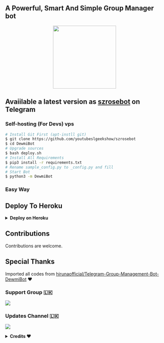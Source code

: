 <h2>A Powerful, Smart And Simple Group Manager bot </h2>
<p align="center"><a href="https://t.me/sl_bot_zone"><img src="https://telegra.ph/file/8d39130131ce0721fc99d.png" width="200"></a></p>

## Avaiilable a latest version as  [szrosebot](https://t.me/szrosebot) on Telegram

### Self-hosting (For Devs) vps
```sh
# Install Git First (apt-instll git)
$ git clone https://github.com/youtubeslgeekshow/szrosebot
$ cd DewmiBot
# Upgrade sources
$ bash deploy.sh
# Install All Requirements 
$ pip3 install -r requirements.txt
# Rename sample_config.py to _config.py and fill
# Start Bot 
$ python3 -m DewmiBot
```

### Easy Way
## Deploy To Heroku

<details>
  <summary><b>Deploy on Heroku</b></summary>
<br>

<p align="left">
  <a href="https://heroku.com/deploy?template=https://github.com/youtubeslgeekshow/szrosebot">
     <img height="30px" src="https://img.shields.io/badge/Deploy%20To%20Heroku-blueviolet?style=for-the-badge&logo=heroku">
  </a>
</p>
  
</details>

## Contributions
Contributions are welcome.

## Special Thanks 
Imported all codes from [hirunaofficial/Telegram-Group-Management-Bot-DewmiBot](https://github.com/hirunaofficial/Telegram-Group-Management-Bot-DewmiBot) ❤️

### Support Group 🇱🇰
<a href="https://t.me/slbotzone"><img src="https://img.shields.io/badge/Telegram-Join%20Support%20Group-blue.svg?logo=telegram"></a>
 
### Updates Channel 🇱🇰
<a href="https://t.me/sl_bot_zone"><img src="https://img.shields.io/badge/Telegram-Join%20Updates%20Channel-blue.svg?logo=telegram"></a>

<details>
  <summary><b>Credits ❤</b></summary>
<br>
  - <b> DaisyX music </b>
  - <b> Anki Vector </b>
  - <b>  Hexzy 🇵 🇷 🇴 </b>
  - <b> GRANDROBOT </b>
  - <b>  Leo media search bot </b>
  - <b> DewmiBot </b>
  
</details>



